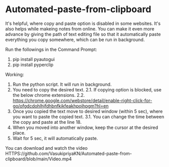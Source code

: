 # Automated-paste-from-clipboard
It's helpful, where copy and paste option is disabled in some websites.
It's also helps while makeing notes from online.
You can make it even more advance by giving the path of text editing file so that it automatically paste everything you copy somewhere, which can be run in background.


Run the followings in the Command Prompt:
1. pip install pyautogui
2. pip install pyperclip

Working: 
1. Run the python script. It will run in background.
2. You need to copy the desired text.
    2.1. If copying option is blocked, use the below chrome extensions.
    2.2. https://chrome.google.com/webstore/detail/enable-right-click-for-go/ofgdcdohlhjfdhbnfkikfeakhpojhpgm?hl=en
3. Once you copied the text move to desired window (within 5 sec), where you want to paste the copied text.
    3.1. You can change the time between the copy and paste at the line 18.
4. When you moved into another window, keep the cursor at the desired place.
5. Wait for 5 sec, it will automatically paste.

You can download and watch the video HTTPS://github.com/VasukipriyaKN/Automated-paste-from-clipboard/blob/main/Video.mp4
